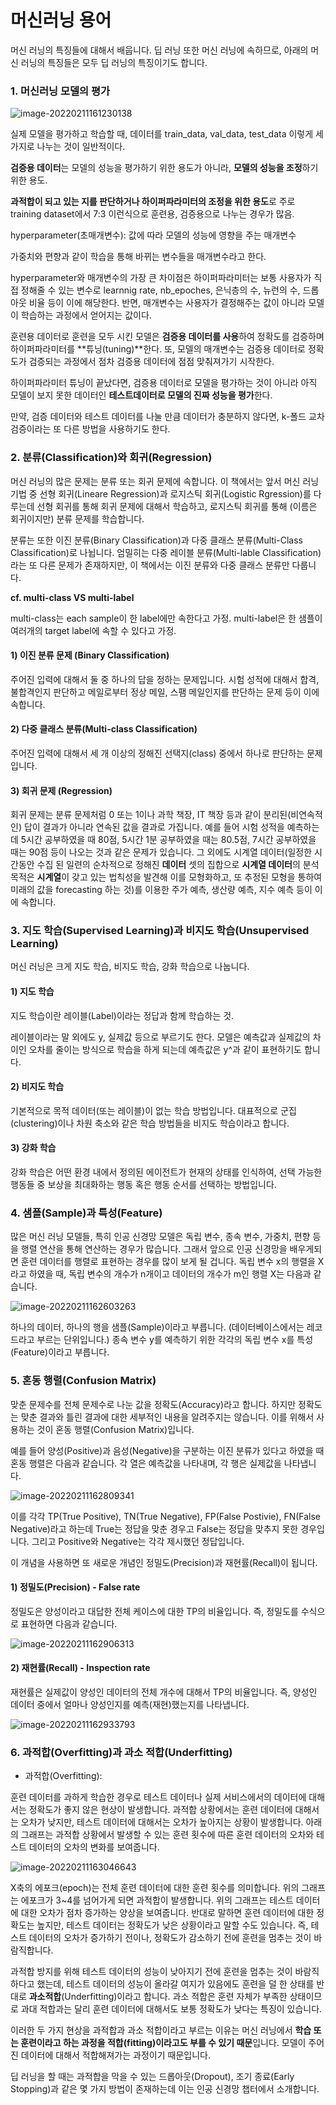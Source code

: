# 머신러닝 용어 

머신 러닝의 특징들에 대해서 배웁니다. 딥 러닝 또한 머신 러닝에 속하므로, 아래의 머신 러닝의 특징들은 모두 딥 러닝의 특징이기도 합니다.



### 1. 머신러닝 모델의 평가

![image-20220211161230138](C:\Users\dbw21\AppData\Roaming\Typora\typora-user-images\image-20220211161230138.png)

실제 모델을 평가하고 학습할 때, 데이터를 train_data, val_data, test_data 이렇게 세가지로 나누는 것이 일반적이다.

**검증용 데이터**는 모델의 성능을 평가하기 위한 용도가 아니라, **모델의 성능을 조정**하기 위한 용도.

**과적합이 되고 있는 지를 판단하거나 하이퍼파라미터의 조정을 위한 용도**로 주로 training dataset에서 7:3 이런식으로 훈련용, 검증용으로 나누는 경우가 많음.

hyperparameter(초매개변수): 값에 따라 모델의 성능에 영향을 주는 매개변수

가중치와 편향과 같이 학습을 통해 바뀌는 변수들을 매개변수라고 한다.

hyperparameter와 매개변수의 가장 큰 차이점은 하이퍼파라미터는 보통 사용자가 직접 정해줄 수 있는 변수로 learnnig rate, nb_epoches, 은닉층의 수, 뉴런의 수, 드롭아웃 비율 등이 이에 해당한다. 반면, 매개변수는 사용자가 결정해주는 값이 아니라 모델이 학습하는 과정에서 얻어지는 값이다.

훈련용 데이터로 훈련을 모두 시킨 모델은 **검증용 데이터를 사용**하여 정확도를 검증하며 하이퍼파라미터를 **튜닝(tuning)**한다. 또, 모델의 매개변수는 검증용 데이터로 정확도가 검증되는 과정에서 점차 검증용 데이터에 점점 맞춰져가기 시작한다.

하이퍼파라미터 튜닝이 끝났다면, 검증용 데이터로 모델을 평가하는 것이 아니라 아직 모델이 보지 못한 데이터인 **테스트데이터로 모델의 진짜 성능을 평가**한다.

만약, 검증 데이터와 테스트 데이터를 나눌 만큼 데이터가 충분하지 않다면, k-폴드 교차 검증이라는 또 다른 방법을 사용하기도 한다.



### 2. 분류(Classification)와 회귀(Regression)

머신 러닝의 많은 문제는 분류 또는 회귀 문제에 속합니다. 이 책에서는 앞서 머신 러닝 기법 중 선형 회귀(Lineare Regression)과 로지스틱 회귀(Logistic Rgression)를 다루는데 선형 회귀를 통해 회귀 문제에 대해서 학습하고, 로지스틱 회귀를 통해 (이름은 회귀이지만) 분류 문제를 학습합니다.

분류는 또한 이진 분류(Binary Classification)과 다중 클래스 분류(Multi-Class Classification)로 나뉩니다. 엄밀히는 다중 레이블 분류(Multi-lable Classification)라는 또 다른 문제가 존재하지만, 이 책에서는 이진 분류와 다중 클래스 분류만 다룹니다.



**cf. multi-class VS multi-label**

multi-class는 each sample이 한 label에만 속한다고 가정. multi-label은 한 샘플이 여러개의 target label에 속할 수 있다고 가정. 



#### 1) 이진 분류 문제 (Binary Classification)

주어진 입력에 대해서 둘 중 하나의 답을 정하는 문제입니다. 시험 성적에 대해서 합격, 불합격인지 판단하고 메일로부터 정상 메일, 스팸 메일인지를 판단하는 문제 등이 이에 속합니다.



#### 2) 다중 클래스 분류(Multi-class Classification)

주어진 입력에 대해서 세 개 이상의 정해진 선택지(class) 중에서 하나로 판단하는 문제입니다.



#### 3) 회귀 문제 (Regression)

회귀 문제는 분류 문제처럼 0 또는 1이나 과학 책장, IT 책장 등과 같이 분리된(비연속적인) 답이 결과가 아니라 연속된 값을 결과로 가집니다. 예를 들어 시험 성적을 예측하는데 5시간 공부하였을 때 80점, 5시간 1분 공부하였을 때는 80.5점, 7시간 공부하였을 때는 90점 등이 나오는 것과 같은 문제가 있습니다. 그 외에도 시계열 데이터(일정한 시간동안 수집 된 일련의 순차적으로 정해진 **데이터** 셋의 집합으로 **시계열 데이터**의 분석 목적은 **시계열**이 갖고 있는 법칙성을 발견해 이를 모형화하고, 또 추정된 모형을 통하여 미래의 값을 forecasting 하는 것)를 이용한 주가 예측, 생산량 예측, 지수 예측 등이 이에 속합니다.



### 3. 지도 학습(Supervised Learning)과 비지도 학습(Unsupervised Learning)

머신 러닝은 크게 지도 학습, 비지도 학습, 강화 학습으로 나눕니다.



#### 1) 지도 학습

지도 학습이란 레이블(Label)이라는 정답과 함께 학습하는 것.

레이블이라는 말 외에도 y, 실제값 등으로 부르기도 한다. 모델은 예측값과 실제값의 차이인 오차를 줄이는 방식으로 학습을 하게 되는데 예측값은 y^과 같이 표현하기도 합니다.



#### 2) 비지도 학습

기본적으로 목적 데이터(또는 레이블)이 없는 학습 방법입니다. 대표적으로 군집(clustering)이나 차원 축소와 같은 학습 방법들을 비지도 학습이라고 합니다.



#### 3) 강화 학습

강화 학습은 어떤 환경 내에서 정의된 에이전트가 현재의 상태를 인식하여, 선택 가능한 행동들 중 보상을 최대화하는 행동 혹은 행동 순서를 선택하는 방법입니다.



### 4. 샘플(Sample)과 특성(Feature)

많은 머신 러닝 모델들, 특히 인공 신경망 모델은 독립 변수, 종속 변수, 가중치, 편향 등을 행렬 연산을 통해 연산하는 경우가 많습니다. 그래서 앞으로 인공 신경망을 배우게되면 훈련 데이터를 행렬로 표현하는 경우를 많이 보게 될 겁니다. 독립 변수 x의 행렬을 X라고 하였을 때, 독립 변수의 개수가 n개이고 데이터의 개수가 m인 행렬 X는 다음과 같습니다.

![image-20220211162603263](C:\Users\dbw21\AppData\Roaming\Typora\typora-user-images\image-20220211162603263.png)

하나의 데이터, 하나의 행을 샘플(Sample)이라고 부릅니다. (데이터베이스에서는 레코드라고 부르는 단위입니다.) 종속 변수 y를 예측하기 위한 각각의 독립 변수 x를 특성(Feature)이라고 부릅니다.



### 5. 혼동 행렬(Confusion Matrix)

맞춘 문제수를 전체 문제수로 나눈 값을 정확도(Accuracy)라고 합니다. 하지만 정확도는 맞춘 결과와 틀린 결과에 대한 세부적인 내용을 알려주지는 않습니다. 이를 위해서 사용하는 것이 혼동 행렬(Confusion Matrix)입니다.

예를 들어 양성(Positive)과 음성(Negative)을 구분하는 이진 분류가 있다고 하였을 때 혼동 행렬은 다음과 같습니다. 각 열은 예측값을 나타내며, 각 행은 실제값을 나타냅니다.

![image-20220211162809341](C:\Users\dbw21\AppData\Roaming\Typora\typora-user-images\image-20220211162809341.png)

이를 각각 TP(True Positive), TN(True Negative), FP(False Postivie), FN(False Negative)라고 하는데 True는 정답을 맞춘 경우고 False는 정답을 맞추지 못한 경우입니다. 그리고 Positive와 Negative는 각각 제시했던 정답입니다.

이 개념을 사용하면 또 새로운 개념인 정밀도(Precision)과 재현률(Recall)이 됩니다.

#### 1) 정밀도(Precision) - False rate

정밀도은 양성이라고 대답한 전체 케이스에 대한 TP의 비율입니다. 즉, 정밀도를 수식으로 표현하면 다음과 같습니다.

![image-20220211162906313](C:\Users\dbw21\AppData\Roaming\Typora\typora-user-images\image-20220211162906313.png)

#### 2) 재현률(Recall) - Inspection rate

재현률은 실제값이 양성인 데이터의 전체 개수에 대해서 TP의 비율입니다. 즉, 양성인 데이터 중에서 얼마나 양성인지를 예측(재현)했는지를 나타냅니다.

![image-20220211162933793](C:\Users\dbw21\AppData\Roaming\Typora\typora-user-images\image-20220211162933793.png)

### 6. 과적합(Overfitting)과 과소 적합(Underfitting)

* 과적합(Overfitting): 

훈련 데이터를 과하게 학습한 경우로 테스트 데이터나 실제 서비스에서의 데이터에 대해서는 정확도가 좋지 않은 현상이 발생합니다. 과적합 상황에서는 훈련 데이터에 대해서는 오차가 낮지만, 테스트 데이터에 대해서는 오차가 높아지는 상황이 발생합니다. 아래의 그래프는 과적합 상황에서 발생할 수 있는 훈련 횟수에 따른 훈련 데이터의 오차와 테스트 데이터의 오차의 변화를 보여줍니다.

![image-20220211163046643](C:\Users\dbw21\AppData\Roaming\Typora\typora-user-images\image-20220211163046643.png)

X축의 에포크(epoch)는 전체 훈련 데이터에 대한 훈련 횟수를 의미합니다. 위의 그래프는 에포크가 3~4를 넘어가게 되면 과적합이 발생합니다. 위의 그래프는 테스트 데이터에 대한 오차가 점차 증가하는 양상을 보여줍니다. 반대로 말하면 훈련 데이터에 대한 정확도는 높지만, 테스트 데이터는 정확도가 낮은 상황이라고 말할 수도 있습니다. 즉, 테스트 데이터의 오차가 증가하기 전이나, 정확도가 감소하기 전에 훈련을 멈추는 것이 바람직합니다.



과적합 방지를 위해 테스트 데이터의 성능이 낮아지기 전에 훈련을 멈추는 것이 바람직하다고 했는데, 테스트 데이터의 성능이 올라갈 여지가 있음에도 훈련을 덜 한 상태를 반대로 **과소적합**(Underfitting)이라고 합니다. 과소 적합은 훈련 자체가 부족한 상태이므로 과대 적합과는 달리 훈련 데이터에 대해서도 보통 정확도가 낮다는 특징이 있습니다.

이러한 두 가지 현상을 과적합과 과소 적합이라고 부르는 이유는 머신 러닝에서 **학습 또는 훈련이라고 하는 과정을 적합(fitting)이라고도 부를 수 있기 때문**입니다. 모델이 주어진 데이터에 대해서 적합해져가는 과정이기 때문입니다.

딥 러닝을 할 때는 과적합을 막을 수 있는 드롭아웃(Dropout), 조기 종료(Early Stopping)과 같은 몇 가지 방법이 존재하는데 이는 인공 신경망 챕터에서 소개합니다.
